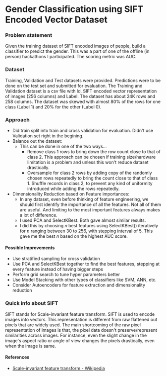 # Gender Classification using SIFT Encoded Vector Dataset

### Problem statement
Given the training dataset of SIFT encoded images of people, build a classifier to predict the gender. This was a part of one of the offline (in person) hackathons I participated. The scoring metric was AUC.

### Dataset
Training, Validation and Test datasets were provided. Predictions were to be done on the test set and submitted for evaluation. The Training and Validation dataset is a csv file with Id, SIFT encoded vector representation of images (256 columns) and Label. The dataset has about 24K rows and 258 columns. The dataset was skewed with almost 80% of the rows for one class (Label 1) and 20% for the other (Label 0).

### Approach
* Did train split into train and cross validation for evaluation. Didn't use Validation set right in the begining. 
* Balance out the dataset:
    * This can be done in one of the two ways...
        * Remove class 1 rows to bring down the row count close to that of class 2. This approach can be chosen if training size/hardware limitation is a problem and unless this won't reduce dataset drastically.
        * Oversample for class 2 rows by adding copy of the randomly chosen rows repeatedly to bring the count close to that of class 1. Shuffle records in class 2, to prevent any kind of uniformity introduced while adding the rows repeatedly.
* Dimensionality Reduction based on Feature importances:
    * In any dataset, even before thinking of feature engineering, we should first identify the importance of all the features. Not all of them are useful. And limiting to the most important features always makes a lot of difference. 
    * I used PCA and SelectKBest. Both gave almost similar results.
    * I did this by choosing _n_ best features using SelectKBest() iteratively for _n_ ranging between 30 to 256, with stepping interval of 5. This gave me the best _n_ based on the highest AUC score.

#### Possible Improvements
* Use stratified sampling for cross validation
* Use PCA and SelectKBest together to find the best features, stepping at every feature instead of having bigger steps
* Perform grid search to tune hyper parameters better
* Use Model Stacking with other types of classifiers like SVM, ANN, etc.
* Consider Autoencoders for feature extraction and dimensionality reduction

### Quick info about SIFT
SIFT stands for Scale-invariant feature transform. SIFT is used to encode images into vectors. This representation is different from raw flattened out pixels that are widely used. The main shortcoming of the raw pixel representation of images is that, the pixel data doesn't preserve/represent similarities across images. For instance, even the slight change in the image's aspect ratio or angle of view changes the pixels drastically, even when the image is same.

#### References
* [Scale-invariant feature transform - Wikipedia](https://en.wikipedia.org/wiki/Scale-invariant_feature_transform) 
